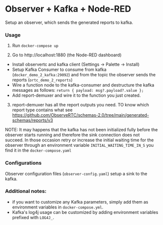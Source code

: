 
Observer + Kafka + Node-RED
===

Setup an observer, which sends the generated reports to kafka.

### Usage

1. Run `docker-compose up`

2. Go to http://localhost:1880 (the Node-RED dashboard)
 * Install observertc and kafka client (Settings -> Palette -> Install)
 * Setup Kafka Consumer to consume from kafka (`docker_demo_2_kafka:29092`) and from the topic the observer sends the reports (`ortc_demo_2_reports`)
 * Wire a function node to the kafka-consumer and destructure the kafka messages as follows: `return { payload: msg?.payload?.value };`
 * Add report-demuxer and wire it to the function you just created. 

3. report-demuxer has all the report outputs you need. TO know which report type contains what see https://github.com/ObserveRTC/schemas-2.0/tree/main/generated-schemas/reports/v3 


NOTE: It may happens that the kafka has not been initialized fully before the observer starts running and therefore the sink connection does not succeed. In those occasion retry or increase the initial waiting time for the observer 
through an environment variable `INITIAL_WAITING_TIME_IN_S` you find it in the `docker-compose.yaml`


### Configurations

Observer configuration files (`observer-config.yaml`) setup a sink to the kafka.


### Additional notes:

 * if you want to customize any Kafka parameters, simply add them as environment variables in ```docker-compose.yml```.
 * Kafka's log4j usage can be customized by adding environment variables prefixed with ```LOG4J_```.
